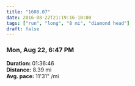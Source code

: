 ```yaml
---
title: "1608.07"
date: 2016-08-22T21:19:16-10:00
tags: ["run", "long", "8 mi", "diamond head"]
draft: false
---
```


### Mon, Aug 22, 6:47 PM

**Duration:** 01:36:46  
**Distance:** 8.39 mi  
**Avg. pace:** 11'31" /mi